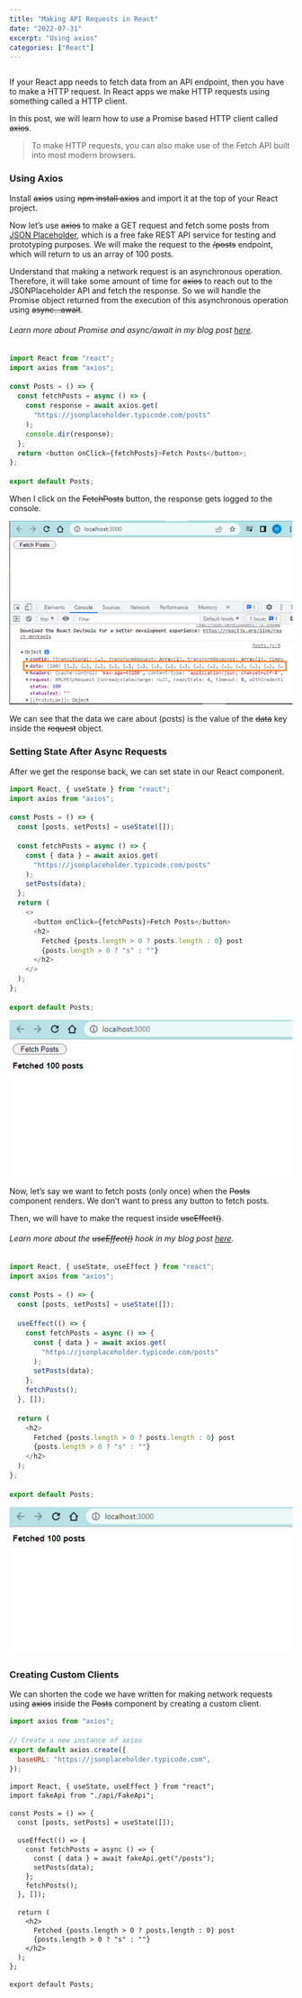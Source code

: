 ```yaml
---
title: "Making API Requests in React"
date: "2022-07-31"
excerpt: "Using axios"
categories: ["React"]
---
```


```toc

```

If your React app needs to fetch data from an API endpoint, then you have to make a HTTP request. In React apps we make HTTP requests using something called a HTTP client.

In this post, we will learn how to use a Promise based HTTP client called ~~axios~~.

> To make HTTP requests, you can also make use of the Fetch API built into most modern browsers.

### Using Axios

Install ~~axios~~ using ~~npm install axios~~ and import it at the top of your React project.

Now let’s use ~~axios~~ to make a GET request and fetch some posts from [JSON Placeholder](https://jsonplaceholder.typicode.com/), which is a free fake REST API service for testing and prototyping purposes. We will make the request to the ~~/posts~~ endpoint, which will return to us an array of 100 posts.

Understand that making a network request is an asynchronous operation. Therefore, it will take some amount of time for ~~axios~~ to reach out to the JSONPlaceholder API and fetch the response. So we will handle the Promise object returned from the execution of this asynchronous operation using ~~async...await~~.

###### Learn more about Promise and async/await in my blog post [here](https://hemanta.io/promise-and-async-await-in-javascript/).

```js:title=src/components/Posts.js {numberLines, 2-2, 5-10}
import React from "react";
import axios from "axios";

const Posts = () => {
  const fetchPosts = async () => {
    const response = await axios.get(
      "https://jsonplaceholder.typicode.com/posts"
    );
    console.dir(response);
  };
  return <button onClick={fetchPosts}>Fetch Posts</button>;
};

export default Posts;
```

When I click on the ~~FetchPosts~~ button, the response gets logged to the console.

![Posts](../images/axios/posts.png)

We can see that the data we care about (posts) is the value of the ~~data~~ key inside the ~~request~~ object.

### Setting State After Async Requests

After we get the response back, we can set state in our React component.

```js:title=src/components/Posts.js {numberLines, 1-1, 5-5, 11-11}
import React, { useState } from "react";
import axios from "axios";

const Posts = () => {
  const [posts, setPosts] = useState([]);

  const fetchPosts = async () => {
    const { data } = await axios.get(
      "https://jsonplaceholder.typicode.com/posts"
    );
    setPosts(data);
  };
  return (
    <>
      <button onClick={fetchPosts}>Fetch Posts</button>
      <h2>
        Fetched {posts.length > 0 ? posts.length : 0} post
        {posts.length > 0 ? "s" : ""}
      </h2>
    </>
  );
};

export default Posts;
```

![Posts](../images/axios/fetchedPosts.png)

Now, let’s say we want to fetch posts (only once) when the ~~Posts~~ component renders. We don’t want to press any button to fetch posts.

Then, we will have to make the request inside ~~useEffect()~~.

###### Learn more about the ~~useEffect()~~ hook in my blog post [here](https://hemanta.io/fetching-data-from-an-api-in-react-components-using-the-useEffect-hook/).

```js:title=src/components/Posts.js {numberLines, 1-1, 7-15}
import React, { useState, useEffect } from "react";
import axios from "axios";

const Posts = () => {
  const [posts, setPosts] = useState([]);

  useEffect(() => {
    const fetchPosts = async () => {
      const { data } = await axios.get(
        "https://jsonplaceholder.typicode.com/posts"
      );
      setPosts(data);
    };
    fetchPosts();
  }, []);

  return (
    <h2>
      Fetched {posts.length > 0 ? posts.length : 0} post
      {posts.length > 0 ? "s" : ""}
    </h2>
  );
};

export default Posts;
```

![Posts](../images/axios/fetchedPostsUseEffect.png)

### Creating Custom Clients

We can shorten the code we have written for making network requests using ~~axios~~ inside the ~~Posts~~ component by creating a custom client.

```js:title=src/api/FakeApi.js {numberLines}
import axios from "axios";

// Create a new instance of axios
export default axios.create({
  baseURL: "https://jsonplaceholder.typicode.com",
});
```

```js:title=”src/components/Posts.js” {numberLines, 2-2, 9-9}
import React, { useState, useEffect } from "react";
import fakeApi from "./api/FakeApi";

const Posts = () => {
  const [posts, setPosts] = useState([]);

  useEffect(() => {
    const fetchPosts = async () => {
      const { data } = await fakeApi.get("/posts");
      setPosts(data);
    };
    fetchPosts();
  }, []);

  return (
    <h2>
      Fetched {posts.length > 0 ? posts.length : 0} post
      {posts.length > 0 ? "s" : ""}
    </h2>
  );
};

export default Posts;
```
